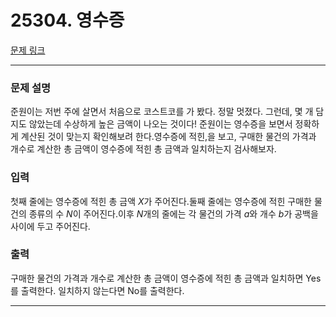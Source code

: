 # 25304. 영수증 

[문제 링크](https://www.acmicpc.net/problem/25304) 

---
### 문제 설명

 준원이는 저번 주에 살면서 처음으로 코스트코를 가 봤다. 정말 멋졌다. 그런데, 몇 개 담지도 않았는데 수상하게 높은 금액이 나오는 것이다! 준원이는 영수증을 보면서 정확하게 계산된 것이 맞는지 확인해보려 한다.영수증에 적힌,을 보고, 구매한 물건의 가격과 개수로 계산한 총 금액이 영수증에 적힌 총 금액과 일치하는지 검사해보자.

### 입력 

 첫째 줄에는 영수증에 적힌 총 금액 $X$가 주어진다.둘째 줄에는 영수증에 적힌 구매한 물건의 종류의 수 $N$이 주어진다.이후 $N$개의 줄에는 각 물건의 가격 $a$와 개수 $b$가 공백을 사이에 두고 주어진다.

### 출력 

 구매한 물건의 가격과 개수로 계산한 총 금액이 영수증에 적힌 총 금액과 일치하면 Yes를 출력한다. 일치하지 않는다면 No를 출력한다.

---
